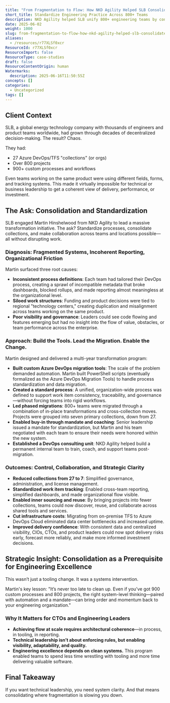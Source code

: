 ```yaml
---
title: "From Fragmentation to Flow: How NKD Agility Helped SLB Consolidate Systems and Standardize Engineering Practice Across 800+ Teams"
short_title: Standardize Engineering Practice Across 800+ Teams
description: NKD Agility helped SLB unify 800+ engineering teams by consolidating DevOps systems, standardizing processes, and improving visibility, collaboration, and delivery.
date: 2025-06-02
weight: 1000
slug: from-fragmentation-to-flow-how-nkd-agility-helped-slb-consolidate-systems-and-standardize-engineering-practice-across-800-teams
aliases:
  - /resources/r77XLSf0xcr
ResourceId: r77XLSf0xcr
ResourceImport: false
ResourceType: case-studies
draft: false
ResourceContentOrigin: human
Watermarks:
  description: 2025-06-16T11:50:55Z
concepts: []
categories:
  - Uncategorized
tags: []
---
```


## Client Context

SLB, a global energy technology company with thousands of engineers and product teams worldwide, had grown through decades of decentralized decision-making. The result? Chaos.

They had:

- 27 Azure DevOps/TFS "collections" (or orgs)
- Over 800 projects
- 900+ custom processes and workflows

Even teams working on the same product were using different fields, forms, and tracking systems. This made it virtually impossible for technical or business leadership to get a coherent view of delivery, performance, or investment.

## The Ask: Consolidation and Standardization

SLB engaged Martin Hinshelwood from NKD Agility to lead a massive transformation initiative. The ask? Standardize processes, consolidate collections, and make collaboration across teams and locations possible—all without disrupting work.

### Diagnosis: Fragmented Systems, Incoherent Reporting, Organizational Friction

Martin surfaced three root causes:

- **Inconsistent process definitions**: Each team had tailored their DevOps process, creating a sprawl of incompatible metadata that broke dashboards, blocked rollups, and made reporting almost meaningless at the organizational level.
- **Siloed work structures**: Funding and product decisions were tied to regional "technology centers," creating duplication and misalignment across teams working on the same product.
- **Poor visibility and governance**: Leaders could see code flowing and features emerging but had no insight into the flow of value, obstacles, or team performance across the enterprise.

### Approach: Build the Tools. Lead the Migration. Enable the Change.

Martin designed and delivered a multi-year transformation program:

- **Built custom Azure DevOps migration tools**: The scale of the problem demanded automation. Martin built PowerShell scripts (eventually formalized as the Azure DevOps Migration Tools) to handle process standardization and data migration.
- **Created a standard process**: A unified, organization-wide process was defined to support work item consistency, traceability, and governance—without forcing teams into rigid workflows.
- **Led phased migrations**: 800+ teams were migrated through a combination of in-place transformations and cross-collection moves. Projects were grouped into seven primary collections, down from 27.
- **Enabled buy-in through mandate and coaching**: Senior leadership issued a mandate for standardization, but Martin and his team negotiated with each team to ensure their needs were honored within the new system.
- **Established a DevOps consulting unit**: NKD Agility helped build a permanent internal team to train, coach, and support teams post-migration.

### Outcomes: Control, Collaboration, and Strategic Clarity

- **Reduced collections from 27 to 7**: Simplified governance, administration, and license management.
- **Standardized work item tracking**: Enabled cross-team reporting, simplified dashboards, and made organizational flow visible.
- **Enabled inner sourcing and reuse**: By bringing projects into fewer collections, teams could now discover, reuse, and collaborate across shared tools and services.
- **Cut infrastructure costs**: Migrating from on-premise TFS to Azure DevOps Cloud eliminated data center bottlenecks and increased uptime.
- **Improved delivery confidence**: With consistent data and centralized visibility, CIOs, CTOs, and product leaders could now spot delivery risks early, forecast more reliably, and make more informed investment decisions.

## Strategic Insight: Consolidation as a Prerequisite for Engineering Excellence

This wasn’t just a tooling change. It was a systems intervention.

Martin's key lesson: "It’s never too late to clean up. Even if you’ve got 900 custom processes and 800 projects, the right system-level thinking—paired with automation and a mandate—can bring order and momentum back to your engineering organization."

### Why It Matters for CTOs and Engineering Leaders

- **Achieving flow at scale requires architectural coherence**—in process, in tooling, in reporting.
- **Technical leadership isn’t about enforcing rules, but enabling visibility, adaptability, and quality.**
- **Engineering excellence depends on clean systems.** This program enabled teams to spend less time wrestling with tooling and more time delivering valuable software.

## Final Takeaway

If you want technical leadership, you need system clarity. And that means consolidating where fragmentation is slowing you down.
